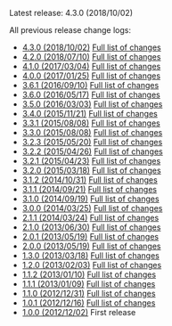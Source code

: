 Latest release: 4.3.0 (2018/10/02)

All previous release change logs:

* [4.3.0 (2018/10/02)](Documentation/Changelog/4.3.0.md) [Full list of changes](https://github.com/FluidTYPO3/fluidpages/compare/4.2.0...4.3.0)
* [4.2.0 (2018/07/10)](Documentation/Changelog/4.2.0.md) [Full list of changes](https://github.com/FluidTYPO3/fluidpages/compare/4.1.0...4.2.0)
* [4.1.0 (2017/03/04)](Documentation/Changelog/4.1.0.md) [Full list of changes](https://github.com/FluidTYPO3/fluidpages/compare/4.0.0...4.1.0)
* [4.0.0 (2017/01/25)](Documentation/Changelog/4.0.0.md) [Full list of changes](https://github.com/FluidTYPO3/fluidpages/compare/3.6.1...4.0.0)
* [3.6.1 (2016/09/10)](Documentation/Changelog/3.6.1.md) [Full list of changes](https://github.com/FluidTYPO3/fluidpages/compare/3.6.0...3.6.1)
* [3.6.0 (2016/05/17)](Documentation/Changelog/3.6.0.md) [Full list of changes](https://github.com/FluidTYPO3/fluidpages/compare/3.5.0...3.6.0)
* [3.5.0 (2016/03/03)](Documentation/Changelog/3.5.0.md) [Full list of changes](https://github.com/FluidTYPO3/fluidpages/compare/3.4.0...3.5.0)
* [3.4.0 (2015/11/21)](Documentation/Changelog/3.4.0.md) [Full list of changes](https://github.com/FluidTYPO3/fluidpages/compare/3.3.1...3.4.0)
* [3.3.1 (2015/08/08)](Documentation/Changelog/3.3.1.md) [Full list of changes](https://github.com/FluidTYPO3/fluidpages/compare/3.3.0...3.3.1)
* [3.3.0 (2015/08/08)](Documentation/Changelog/3.3.0.md) [Full list of changes](https://github.com/FluidTYPO3/fluidpages/compare/3.2.3...3.3.0)
* [3.2.3 (2015/05/20)](Documentation/Changelog/3.2.3.md) [Full list of changes](https://github.com/FluidTYPO3/fluidpages/compare/3.2.2...3.2.3)
* [3.2.2 (2015/04/26)](Documentation/Changelog/3.2.2.md) [Full list of changes](https://github.com/FluidTYPO3/fluidpages/compare/3.2.1...3.2.2)
* [3.2.1 (2015/04/23)](Documentation/Changelog/3.2.1.md) [Full list of changes](https://github.com/FluidTYPO3/fluidpages/compare/3.2.0...3.2.1)
* [3.2.0 (2015/03/18)](Documentation/Changelog/3.2.0.md) [Full list of changes](https://github.com/FluidTYPO3/fluidpages/compare/3.1.2...3.2.0)
* [3.1.2 (2014/10/31)](Documentation/Changelog/3.1.2.md) [Full list of changes](https://github.com/FluidTYPO3/fluidpages/compare/3.1.1...3.1.2)
* [3.1.1 (2014/09/21)](Documentation/Changelog/3.1.1.md) [Full list of changes](https://github.com/FluidTYPO3/fluidpages/compare/3.1.0...3.1.1)
* [3.1.0 (2014/09/19)](Documentation/Changelog/3.1.0.md) [Full list of changes](https://github.com/FluidTYPO3/fluidpages/compare/3.0.0...3.1.0)
* [3.0.0 (2014/03/25)](Documentation/Changelog/3.0.0.md) [Full list of changes](https://github.com/FluidTYPO3/fluidpages/compare/2.1.1...3.0.0)
* [2.1.1 (2014/03/24)](Documentation/Changelog/2.1.1.md) [Full list of changes](https://github.com/FluidTYPO3/fluidpages/compare/2.1.0...2.1.1)
* [2.1.0 (2013/06/30)](Documentation/Changelog/2.1.0.md) [Full list of changes](https://github.com/FluidTYPO3/fluidpages/compare/2.0.1...2.1.0)
* [2.0.1 (2013/05/19)](Documentation/Changelog/2.0.1.md) [Full list of changes](https://github.com/FluidTYPO3/fluidpages/compare/2.0.0...2.0.1)
* [2.0.0 (2013/05/19)](Documentation/Changelog/2.0.0.md) [Full list of changes](https://github.com/FluidTYPO3/fluidpages/compare/1.3.0...2.0.0)
* [1.3.0 (2013/03/18)](Documentation/Changelog/1.3.0.md) [Full list of changes](https://github.com/FluidTYPO3/fluidpages/compare/1.2.0...1.3.0)
* [1.2.0 (2013/02/03)](Documentation/Changelog/1.2.0.md) [Full list of changes](https://github.com/FluidTYPO3/fluidpages/compare/1.1.2...1.2.0)
* [1.1.2 (2013/01/10)](Documentation/Changelog/1.1.2.md) [Full list of changes](https://github.com/FluidTYPO3/fluidpages/compare/1.1.1...1.1.2)
* [1.1.1 (2013/01/09)](Documentation/Changelog/1.1.1.md) [Full list of changes](https://github.com/FluidTYPO3/fluidpages/compare/1.1.0...1.1.1)
* [1.1.0 (2012/12/31)](Documentation/Changelog/1.1.0.md) [Full list of changes](https://github.com/FluidTYPO3/fluidpages/compare/1.0.1...1.1.0)
* [1.0.1 (2012/12/16)](Documentation/Changelog/1.0.1.md) [Full list of changes](https://github.com/FluidTYPO3/fluidpages/compare/1.0.0...1.0.1)
* [1.0.0 (2012/12/02)](Documentation/Changelog/1.0.0.md) First release